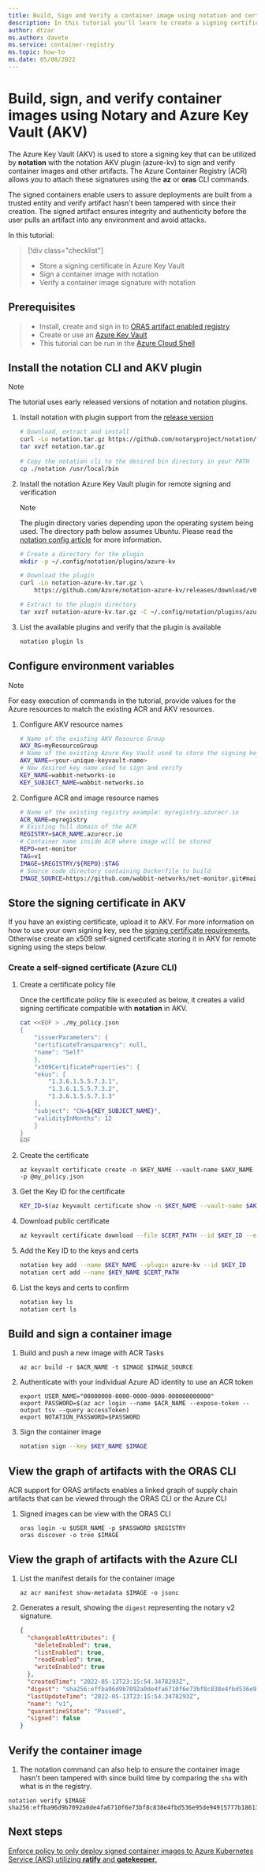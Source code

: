 ```yaml
---
title: Build, Sign and Verify a container image using notation and certificate in Azure Key Vault
description: In this tutorial you'll learn to create a signing certificate, build a container image, remote sign image with notation and Azure Key Vault, and then verify the container image using the Azure Container Registry.
author: dtzar
ms.author: davete
ms.service: container-registry
ms.topic: how-to
ms.date: 05/08/2022
---
```


# Build, sign, and verify container images using Notary and Azure Key Vault (AKV)

The Azure Key Vault (AKV) is used to store a signing key that can be utilized by **notation** with the notation AKV plugin (azure-kv) to sign and verify container images and other artifacts. The Azure Container Registry (ACR) allows you to attach these signatures using the **az** or **oras** CLI commands.

The signed containers enable users to assure deployments are built from a trusted entity and verify artifact hasn't been tampered with since their creation. The signed artifact ensures integrity and authenticity before the user pulls an artifact into any environment and avoid attacks.


In this tutorial:

> [!div class="checklist"]
> * Store a signing certificate in Azure Key Vault
> * Sign a container image with notation
> * Verify a container image signature with notation

## Prerequisites

> * Install, create and sign in to [ORAS artifact enabled registry](/articles/container-registry/container-registry-oras-artifacts#sign-in-with-oras-1)
> * Create or use an [Azure Key Vault](/azure/key-vault/general/quick-create-cli)
>*  This tutorial can be run in the [Azure Cloud Shell](https://portal.azure.com/#cloudshell/)

## Install the notation CLI and AKV plugin

> [!NOTE]
> The tutorial uses early released versions of notation and notation plugins.  

1. Install notation with plugin support from the [release version](https://github.com/notaryproject/notation/releases/)

    ```bash
    # Download, extract and install
    curl -Lo notation.tar.gz https://github.com/notaryproject/notation/releases/download/v0.9.0-alpha.1/notation_0.9.0-alpha.1_linux_amd64.tar.gz
    tar xvzf notation.tar.gz
            
    # Copy the notation cli to the desired bin directory in your PATH
    cp ./notation /usr/local/bin
    ```

2. Install the notation Azure Key Vault plugin for remote signing and verification

    > [!NOTE]
    > The plugin directory varies depending upon the operating system being used.  The directory path below assumes Ubuntu.
    > Please read the [notation config article](https://github.com/notaryproject/notation/blob/main/specs/notation-config.md) for more information.
    
    ```bash
    # Create a directory for the plugin
    mkdir -p ~/.config/notation/plugins/azure-kv
    
    # Download the plugin
    curl -Lo notation-azure-kv.tar.gz \
        https://github.com/Azure/notation-azure-kv/releases/download/v0.3.0-alpha.1/notation-azure-kv_0.3.0-alpha.1_Linux_amd64.tar.gz
    
    # Extract to the plugin directory
    tar xvzf notation-azure-kv.tar.gz -C ~/.config/notation/plugins/azure-kv notation-azure-kv
    ```

3. List the available plugins and verify that the plugin is available

    ```bash
    notation plugin ls
    ```

## Configure environment variables

> [!NOTE]
> For easy execution of commands in the tutorial, provide values for the Azure resources to match the existing ACR and AKV resources.

1. Configure AKV resource names

    ```bash
    # Name of the existing AKV Resource Group
    AKV_RG=myResourceGroup
    # Name of the existing Azure Key Vault used to store the signing keys
    AKV_NAME=<your-unique-keyvault-name>
    # New desired key name used to sign and verify
    KEY_NAME=wabbit-networks-io
    KEY_SUBJECT_NAME=wabbit-networks.io
    ```

2. Configure ACR and image resource names

    ```bash
    # Name of the existing registry example: myregistry.azurecr.io
    ACR_NAME=myregistry
    # Existing full domain of the ACR
    REGISTRY=$ACR_NAME.azurecr.io
    # Container name inside ACR where image will be stored
    REPO=net-monitor
    TAG=v1
    IMAGE=$REGISTRY/${REPO}:$TAG
    # Source code directory containing Dockerfile to build
    IMAGE_SOURCE=https://github.com/wabbit-networks/net-monitor.git#main
    ```

## Store the signing certificate in AKV

If you have an existing certificate, upload it to AKV. For more information on how to use your own signing key, see the [signing certificate requirements.](https://github.com/notaryproject/notaryproject/blob/main/signature-specification.md#certificate-requirements)
Otherwise create an x509 self-signed certificate storing it in AKV for remote signing using the steps below.

### Create a self-signed certificate (Azure CLI)

1. Create a certificate policy file

    Once the certificate policy file is executed as below, it creates a valid signing certificate compatible with **notation** in AKV. 

    ```bash
    cat <<EOF > ./my_policy.json
    {
        "issuerParameters": {
        "certificateTransparency": null,
        "name": "Self"
        },
        "x509CertificateProperties": {
        "ekus": [
            "1.3.6.1.5.5.7.3.1",
            "1.3.6.1.5.5.7.3.2",
            "1.3.6.1.5.5.7.3.3"
        ],
        "subject": "CN=${KEY_SUBJECT_NAME}",
        "validityInMonths": 12
        }
    }
    EOF
    ```

1. Create the certificate

    ```azure-cli
    az keyvault certificate create -n $KEY_NAME --vault-name $AKV_NAME -p @my_policy.json
    ```

1. Get the Key ID for the certificate

    ```bash
    KEY_ID=$(az keyvault certificate show -n $KEY_NAME --vault-name $AKV_NAME --query 'id' -otsv)
    ```
4. Download public certificate

    ```bash
    az keyvault certificate download --file $CERT_PATH --id $KEY_ID --encoding PEM
    ```

5. Add the Key ID to the keys and certs

    ```bash
    notation key add --name $KEY_NAME --plugin azure-kv --id $KEY_ID
    notation cert add --name $KEY_NAME $CERT_PATH
    ```

6. List the keys and certs to confirm

    ```bash
    notation key ls
    notation cert ls
    ```

## Build and sign a container image

1. Build and push a new image with ACR Tasks

    ```azure-cli
    az acr build -r $ACR_NAME -t $IMAGE $IMAGE_SOURCE
    ```

2. Authenticate with your individual Azure AD identity to use an ACR token

    ```azure-cli
    export USER_NAME="00000000-0000-0000-0000-000000000000"
    export PASSWORD=$(az acr login --name $ACR_NAME --expose-token --output tsv --query accessToken)
    export NOTATION_PASSWORD=$PASSWORD
    ```

3. Sign the container image

    ```bash
    notation sign --key $KEY_NAME $IMAGE
    ```

## View the graph of artifacts with the ORAS CLI

ACR support for ORAS artifacts enables a linked graph of supply chain artifacts that can be viewed through the ORAS CLI or the Azure CLI

1. Signed images can be view with the ORAS CLI

    ```azure-cli
    oras login -u $USER_NAME -p $PASSWORD $REGISTRY
    oras discover -o tree $IMAGE
    ```

## View the graph of artifacts with the Azure CLI

1. List the manifest details for the container image

    ```azure-cli
    az acr manifest show-metadata $IMAGE -o jsonc
    ```

2.  Generates a result, showing the `digest` representing the notary v2 signature.

    ```json
    {
      "changeableAttributes": {
        "deleteEnabled": true,
        "listEnabled": true,
        "readEnabled": true,
        "writeEnabled": true
      },
      "createdTime": "2022-05-13T23:15:54.3478293Z",
      "digest": "sha256:effba96d9b7092a0de4fa6710f6e73bf8c838e4fbd536e95de94915777b18613",
      "lastUpdateTime": "2022-05-13T23:15:54.3478293Z",
      "name": "v1",
      "quarantineState": "Passed",
      "signed": false
    }
    ```

## Verify the container image

1. The notation command can also help to ensure the container image hasn't been tampered with since build time by comparing the `sha` with what is in the registry.

```azure-cli
notation verify $IMAGE
sha256:effba96d9b7092a0de4fa6710f6e73bf8c838e4fbd536e95de94915777b18613
```

## Next steps

[Enforce policy to only deploy signed container images to Azure Kubernetes Service (AKS) utilizing **ratify** and **gatekeeper**.](https://github.com/Azure/notation-azure-kv/blob/main/docs/nv2-sign-verify-aks.md)